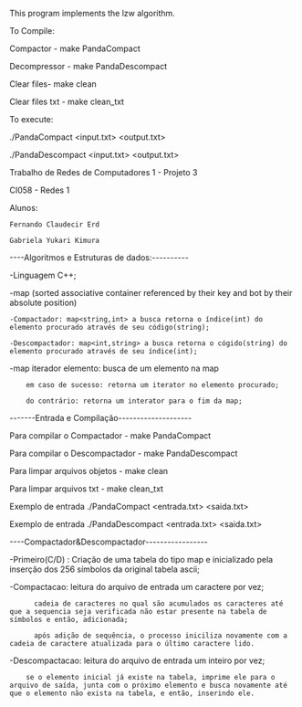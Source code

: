 This program implements the lzw algorithm.

To Compile:

Compactor - make PandaCompact

Decompressor - make PandaDescompact

Clear files- make clean

Clear files txt - make clean_txt


To execute:

./PandaCompact <input.txt> <output.txt>

./PandaDescompact <input.txt> <output.txt>



Trabalho de Redes de Computadores 1 - Projeto 3 

CI058 - Redes 1

Alunos:

	Fernando Claudecir Erd

	Gabriela Yukari Kimura


----Algoritmos e Estruturas de dados:----------

-Linguagem C++;

-map (sorted associative container referenced by their key and bot by their absolute position)

	-Compactador: map<string,int> a busca retorna o índice(int) do elemento procurado através de seu código(string);

	-Descompactador: map<int,string> a busca retorna o cógido(string) do elemento procurado através de seu índice(int);

-map iterador elemento: busca de um elemento na map

		em caso de sucesso: retorna um iterator no elemento procurado;

		do contrário: retorna um interator para o fim da map;


-------Entrada e Compilação--------------------

Para compilar o Compactador - make PandaCompact

Para compilar o Descompactador - make PandaDescompact

Para limpar arquivos objetos - make clean

Para limpar arquivos txt - make clean_txt


Exemplo de entrada ./PandaCompact <entrada.txt> <saida.txt>

Exemplo de entrada ./PandaDescompact <entrada.txt> <saida.txt>


----Compactador&Descompactador-----------------


-Primeiro(C/D) : Criação de uma tabela do tipo map e inicializado pela inserção dos 256 símbolos da original tabela ascii;

-Compactacao: leitura do arquivo de entrada um caractere por vez;

	      cadeia de caracteres no qual são acumulados os caracteres até que a sequencia seja verificada não estar presente na tabela de símbolos e então, adicionada;

	      após adição de sequência, o processo iniciliza novamente com a cadeia de caractere atualizada para o último caractere lido.

-Descompactacao: leitura do arquivo de entrada um inteiro por vez;

		se o elemento inicial já existe na tabela, imprime ele para o arquivo de saída, junta com o próximo elemento e busca novamente até que o elemento não exista na tabela, e então, inserindo ele.



